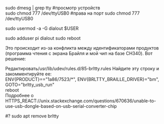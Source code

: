 sudo dmesg | grep tty      #просмотр устройств  
sudo chmod 777 /dev/ttyUSB0               #права на порт
sudo chmod 777 /dev/ttyUSB0

sudo usermod -a -G dialout $USER

sudo adduser pi dialout
sudo reboot


Это происходит из-за конфликта между идентификаторами продуктов (программа чтения с экрана Брайля и мой чип на базе CH340). Вот решение:

Редактировать/usr/lib/udev/rules.d/85-brltty.rules
Найдите эту строку и закомментируйте ее:  
ENV{PRODUCT}=="1a86/7523/*", ENV{BRLTTY_BRAILLE_DRIVER}="bm", GOTO="brltty_usb_run"  
reboot  
Подробнее о HTTPS_REACT://unix.stackexchange.com/questions/670636/unable-to-use-usb-dongle-based-on-usb-serial-converter-chip

#? sudo apt remove brltty